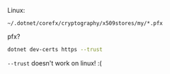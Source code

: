 

Linux:

`~/.dotnet/corefx/cryptography/x509stores/my/*.pfx`

pfx?

```bash
dotnet dev-certs https --trust
```

`--trust` doesn't work on linux! :(

 